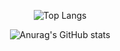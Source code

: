 <div align=center>

<!--
**zzz332choi/zzz332choi** is a ✨ _special_ ✨ repository because its `README.md` (this file) appears on your GitHub profile.

Here are some ideas to get you started:

- 🔭 I’m currently working on ...
- 🌱 I’m currently learning ...
- 👯 I’m looking to collaborate on ...
- 🤔 I’m looking for help with ...
- 💬 Ask me about ...
- 📫 How to reach me: ...
- 😄 Pronouns: ...
- ⚡ Fun fact: ...
-->

<!--
<img src="https://img.shields.io/badge/C-A8B9CC?style=flat-square&logo=C&logoColor=white"/> <img src="https://img.shields.io/badge/C++-00599C?style=flat-square&logo=cplusplus&logoColor=white"/> <img src="https://img.shields.io/badge/Python-3776AB?style=flat-square&logo=Python&logoColor=white"/>
-->

![Top Langs](https://github-readme-stats-roan-nu-97.vercel.app/api/top-langs/?username=zzz332choi&layout=compact&theme=swift) <p> </p>
![Anurag's GitHub stats](https://github-readme-stats-roan-nu-97.vercel.app/api?username=zzz332choi&show_icons=true&theme=swift)

  </div>

